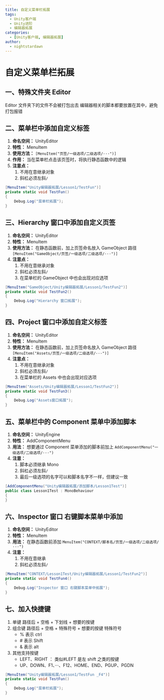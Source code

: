 ```yaml
---
title: 自定义菜单栏拓展
tags:
  - Unity客户端
  - Unity进阶
  - 编辑器拓展
categories:
  - [Unity客户端, 编辑器拓展]
author:
  - nightstardawn
---
```


# 自定义菜单栏拓展

## 一、特殊文件夹 Editor

Editor 文件夹下的文件不会被打包出去
编辑器相关的脚本都要放置在其中，避免打包报错

## 二、菜单栏中添加自定义标签

1. **命名空间：** UnityEditor
2. **特性：** MenuItem
3. **使用方法：**
   `[MenuItem("页签/一级选项/二级选项/···")]`
4. **作用：**
   当在菜单栏点击该页签时，将执行静态函数中的逻辑
5. **注意点：**
   1. 不用在意继承对象
   2. 斜杠必须左斜`/`

```cs
[MenuItem("Unity编辑器拓展/Lesson1/TestFun")]
private static void TestFun()
{
    Debug.Log("菜单栏拓展");
}
```

## 三、Hierarchy 窗口中添加自定义页签

1. **命名空间：** UnityEditor
2. **特性：** MenuItem
3. **使用方法：**
   在静态函数前，加上页签命名放入 GameObject 路径
   `[MenuItem("GameObject/页签/一级选项/二级选项/···")]`
4. **注意点：**
   1. 不用在意继承对象
   2. 斜杠必须左斜`/`
   3. 在菜单栏的 GameObject 中也会出现对应选项

```cs
[MenuItem("GameObject/Unity编辑器拓展/Lesson1/TestFun2")]
private static void TestFun2()
{
    Debug.Log("Hierarchy 窗口拓展");
}
```

## 四、Project 窗口中添加自定义标签

1. **命名空间：** UnityEditor
2. **特性：** MenuItem
3. **使用方法：**
   在静态函数前，加上页签命名放入 GameObject 路径
   `[MenuItem("Assets/页签/一级选项/二级选项/···")]`
4. **注意点：**
   1. 不用在意继承对象
   2. 斜杠必须左斜`/`
   3. 在菜单栏的 Assets 中也会出现对应选项

```cs
[MenuItem("Assets/Unity编辑器拓展/Lesson1/TestFun2")]
private static void TestFun3()
{
    Debug.Log("Assets窗口拓展");
}
```

## 五、菜单栏中的 Component 菜单中添加脚本

1. **命名空间：** UnityEngine
2. **特性：** AddComponentMenu
3. **用法：** 想要通过 Component 菜单添加的脚本前加上
   `AddComponentMenu("一级选项/二级选项/···")`
4. **注意：**
   1. 脚本必须继承 Mono
   2. 斜杠必须左斜`/`
   3. 最后一级选项的名字可以和脚本名字不一样，但建议一致

```cs
[AddComponentMenu("Unity编辑器拓展/添加脚本/Lesson1Test")]
public class Lesson1Test : MonoBehaviour
{
}
```

## 六、Inspector 窗口 右键脚本菜单中添加

1. **命名空间：** UnityEditor
2. **特性：** MenuItem
3. **用法：** 在静态函数前添加
   `MenuItem("CONTEXT/脚本名/页签/一级选项/二级选项/···")`
4. **注意：**
   1. 不用在意继承
   2. 斜杠必须左斜`/`

```cs
[MenuItem("CONTEXT/Lesson1Test/Unity编辑器拓展/Lesson1/TestFun2")]
private static void TestFun4()
{
    Debug.Log("Inspector 窗口 右键脚本菜单中拓展");
}
```

## 七、加入快捷键

1. 单键
   路径后 + 空格 + 下划线 + 想要的按键
2. 组合键
   路径后 + 空格 + 特殊符号 + 想要的按键
   特殊符号
   - % 表示 ctrl
   - \# 表示 Shift
   - & 表示 alt
3. 其他支持按键
   - LEFT、RIGHT ： 类似#LEFT 是左 shift 之类的按键
   - UP、DOWN、F1、···、F12、HOME、END、PGUP、PGDN

```cs
[MenuItem("Unity编辑器拓展/Lesson1/TestFun _F4")]
private static void TestFun()
{
    Debug.Log("菜单栏拓展");
}
```
